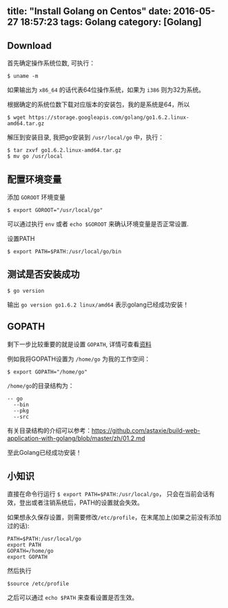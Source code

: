 title: "Install Golang on Centos"
date: 2016-05-27 18:57:23
tags: Golang
category: [Golang]
---


## Download

首先确定操作系统位数, 可执行：

```
$ uname -m
```

如果输出为 `x86_64` 的话代表64位操作系统，如果为 `i386` 则为32为系统。


根据确定的系统位数下载对应版本的安装包，我的是系统是64，所以

```
$ wget https://storage.googleapis.com/golang/go1.6.2.linux-amd64.tar.gz
```

解压到安装目录, 我把go安装到 `/usr/local/go` 中，执行：

```
$ tar zxvf go1.6.2.linux-amd64.tar.gz
$ mv go /usr/local
```

## 配置环境变量


添加 `GOROOT` 环境变量

```
$ export GOROOT="/usr/local/go"
```

可以通过执行 `env` 或者 `echo $GOROOT` 来确认环境变量是否正常设置.

设置PATH

```
$ export PATH=$PATH:/usr/local/go/bin
```

## 测试是否安装成功

```
$ go version
```

输出 `go version go1.6.2 linux/amd64` 表示golang已经成功安装！


## GOPATH

剩下一步比较重要的就是设置 `GOPATH`, 详情可查看[资料](https://github.com/astaxie/build-web-application-with-golang/blob/master/zh/01.2.md)

例如我将GOPATH设置为 `/home/go`  为我的工作空间：

```
$ export GOPATH="/home/go"
```

`/home/go`的目录结构为：

```
-- go
  --bin
  --pkg
  --src
```

有关目录结构的介绍可以参考：https://github.com/astaxie/build-web-application-with-golang/blob/master/zh/01.2.md


至此Golang已经成功安装！

## 小知识

直接在命令行运行 `$ export PATH=$PATH:/usr/local/go`， 只会在当前会话有效，登出或者注销系统后，PATH的设置就会失效。

如果想永久保存设置，则需要修改`/etc/profile`，在末尾加上(如果之前没有添加过的话):

```
PATH=$PATH:/usr/local/go
export PATH
GOPATH=/home/go
export GOPATH
```
然后执行

```
$source /etc/profile
```

之后可以通过 `echo $PATH` 来查看设置是否生效。
